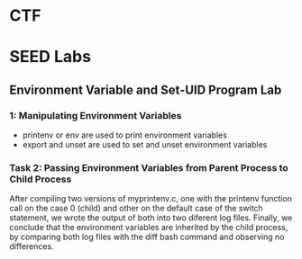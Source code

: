 # CTF

# SEED Labs

## Environment Variable and Set-UID Program Lab

### 1: Manipulating Environment Variables
 
- printenv or env are used to print environment variables
- export and unset are used to set and unset environment variables

### Task 2: Passing Environment Variables from Parent Process to Child Process

After compiling two versions of myprintenv.c, one with the printenv function call on the case 0 (child) and other on the default case of the switch statement, we wrote the output of both into two diferent log files. Finally, we conclude that the environment variables are inherited by the child process, by comparing both log files with the diff bash command and observing no differences. 
